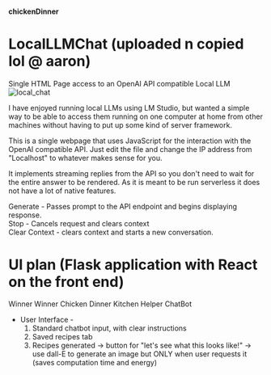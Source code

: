 #### chickenDinner

# LocalLLMChat (uploaded n copied lol @ aaron)
Single HTML Page access to an OpenAI API compatible Local LLM
![local_chat](https://github.com/dmeldrum6/LocalLLMChat/assets/38048135/9b8d2ca2-afe7-4fbf-9e30-0f65ca7665d1)

I have enjoyed running local LLMs using LM Studio, but wanted a simple way to be able to access them running on one computer at home from other machines without having to put up some kind of server framework.

This is a single webpage that uses JavaScript for the interaction with the OpenAI compatible API. Just edit the file and change the IP address from "Localhost" to whatever makes sense for you.

It implements streaming replies from the API so you don't need to wait for the entire answer to be rendered. As it is meant to be run serverless it does not have a lot of native features.

Generate - Passes prompt to the API endpoint and begins displaying response. <br/>
Stop - Cancels request and clears context <br/>
Clear Context - clears context and starts a new conversation. <br/>


# UI plan (Flask application with React on the front end)

Winner Winner Chicken Dinner Kitchen Helper ChatBot

- User Interface -
  1. Standard chatbot input, with clear instructions 
  2. Saved recipes tab
  3. Recipes generated -> button for "let's see what this looks like!"
     -> use dall-E to generate an image but ONLY when user requests it (saves computation time and energy)


     
